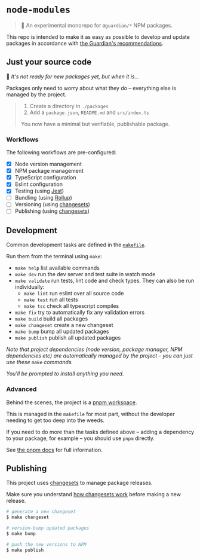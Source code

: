 # `node-modules`

> 🧪 An experimental monorepo for `@guardian/*` NPM packages.

This repo is intended to make it as easy as possible to develop and update packages in accordance with [the Guardian's recommendations](https://github.com/guardian/recommendations/blob/main/npm-packages.md).

## Just your source code

🚧 _It's not ready for new packages yet, but when it is..._

Packages only need to worry about what they do – everything else is managed by the project.

> 1. Create a directory in `./packages`
> 2. Add a `package.json`, `README.md` and `src/index.ts`
>
> You now have a minimal but verifiable, publishable package.

### Workflows

The following workflows are pre-configured:

-   [x] Node version management
-   [x] NPM package management
-   [x] TypeScript configuration
-   [x] Eslint configuration
-   [x] Testing (using [Jest](https://jestjs.io/))
-   [ ] Bundling (using [Rollup](https://rollupjs.org/))
-   [ ] Versioning (using [changesets](https://github.com/atlassian/changesets))
-   [ ] Publishing (using [changesets](https://github.com/atlassian/changesets))

## Development

Common development tasks are defined in the [`makefile`](./Makefile).

Run them from the terminal using `make`:

-   `make help` list available commands
-   `make dev` run the dev server and test suite in watch mode
-   `make validate` run tests, lint code and check types. They can also be run individually:
    -   `make lint` run eslint over all source code
    -   `make test` run all tests
    -   `make tsc` check all typescript compiles
-   `make fix` try to automatically fix any validation errors
-   `make build` build all packages
-   `make changeset` create a new changeset
-   `make bump` bump all updated packages
-   `make publish` publish all updated packages

_Note that project dependencies (node version, package manager, NPM dependencies etc) are automatically managed by the project – you can just use these `make` commands._

_You'll be prompted to install anything you need._

### Advanced

Behind the scenes, the project is a [pnpm workspace](https://pnpm.io/workspaces).

This is managed in the `makefile` for most part, without the developer needing to get too deep into the weeds.

If you need to do more than the tasks defined above – adding a dependency to your package, for example – you should use `pnpm` directly.

See [the pnpm docs](https://pnpm.io) for full information.

## Publishing

This project uses [changesets](https://github.com/atlassian/changesets) to manage package releases.

Make sure you understand [how changesets work](https://github.com/atlassian/changesets/blob/main/docs/detailed-explanation.md) before making a new release.

```bash
# generate a new changeset
$ make changeset

# version-bump updated packages
$ make bump

# push the new versions to NPM
$ make publish
```
